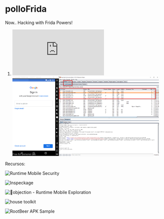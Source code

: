 # polloFrida
Now.. Hacking with Frida Powers!


1. ![PREPARACION DEL LABORATORIO](https://github.com/pollonegro/polloFrida/blob/master/LAB.md)
![](https://github.com/pollonegro/polloFrida/blob/master/img/burpLab.png)







Recursos:



![Runtime Mobile Security](https://github.com/m0bilesecurity/RMS-Runtime-Mobile-Security)

![Inspeckage](https://github.com/pollonegro/polloFrida/blob/master/inspLab.png)

![📱objection - Runtime Mobile Exploration](https://github.com/sensepost/objection)

![house toolkit](https://github.com/nccgroup/house)



![RootBeer APK Sample](https://play.google.com/store/apps/details?id=com.scottyab.rootbeer.sample)



